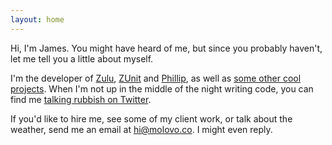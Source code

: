 ```yaml
---
layout: home
---
```


Hi, I'm James. You might have heard of me, but since you probably haven't, let me tell you a little about myself.

I'm the developer of [Zulu](https://zulu.sh), [ZUnit](https://zunit.xyz) and [Phillip](https://philliphq.github.io), as well as [some other cool projects](/projects). When I'm not up in the middle of the night writing code, you can find me [talking rubbish on Twitter](https://twitter.com/molovo).

If you'd like to hire me, see some of my client work, or talk about the weather, send me an email at [hi@molovo.co](mailto:hi@molovo.co). I might even reply.
